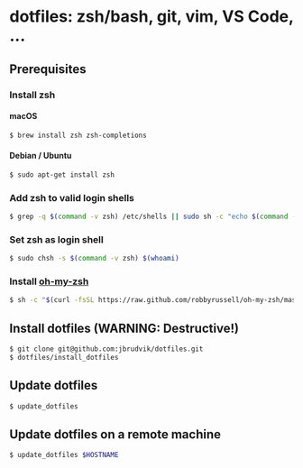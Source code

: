# dotfiles: zsh/bash, git, vim, VS Code, ...

## Prerequisites

### Install zsh

#### macOS

```sh
$ brew install zsh zsh-completions
```

#### Debian / Ubuntu

```sh
$ sudo apt-get install zsh
```

### Add zsh to valid login shells

```sh
$ grep -q $(command -v zsh) /etc/shells || sudo sh -c "echo $(command -v zsh) >> /etc/shells"
```

### Set zsh as login shell

```sh
$ sudo chsh -s $(command -v zsh) $(whoami)
```

### Install [oh-my-zsh](https://ohmyz.sh)

```sh
$ sh -c "$(curl -fsSL https://raw.github.com/robbyrussell/oh-my-zsh/master/tools/install.sh)"
```

## Install dotfiles (WARNING: Destructive!)

```sh
$ git clone git@github.com:jbrudvik/dotfiles.git
$ dotfiles/install_dotfiles
```

## Update dotfiles

```sh
$ update_dotfiles
```

## Update dotfiles on a remote machine

```sh
$ update_dotfiles $HOSTNAME
```
